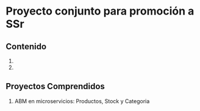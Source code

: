 # Proyecto conjunto para promoción a SSr

## Contenido

1. 
1.


## Proyectos Comprendidos

1. ABM en microservicios: Productos, Stock y Categoria
